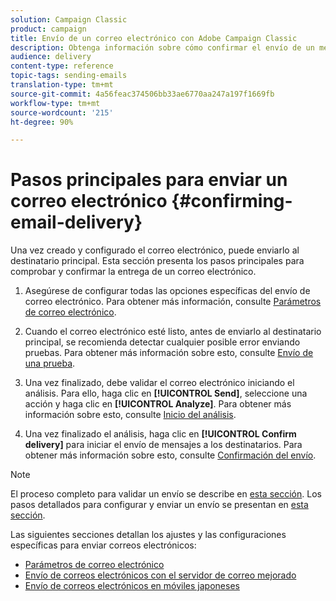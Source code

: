 ```yaml
---
solution: Campaign Classic
product: campaign
title: Envío de un correo electrónico con Adobe Campaign Classic
description: Obtenga información sobre cómo confirmar el envío de un mensaje de correo electrónico y descubrir las características específicas del envío de mensajes.
audience: delivery
content-type: reference
topic-tags: sending-emails
translation-type: tm+mt
source-git-commit: 4a56feac374506bb33ae6770aa247a197f1669fb
workflow-type: tm+mt
source-wordcount: '215'
ht-degree: 90%

---
```



# Pasos principales para enviar un correo electrónico {#confirming-email-delivery}

Una vez creado y configurado el correo electrónico, puede enviarlo al destinatario principal. Esta sección presenta los pasos principales para comprobar y confirmar la entrega de un correo electrónico.

1. Asegúrese de configurar todas las opciones específicas del envío de correo electrónico. Para obtener más información, consulte [Parámetros de correo electrónico](../../delivery/using/email-parameters.md).
1. Cuando el correo electrónico esté listo, antes de enviarlo al destinatario principal, se recomienda detectar cualquier posible error enviando pruebas. Para obtener más información sobre esto, consulte [Envío de una prueba](../../delivery/using/steps-validating-the-delivery.md#sending-a-proof).

1. Una vez finalizado, debe validar el correo electrónico iniciando el análisis. Para ello, haga clic en **[!UICONTROL Send]**, seleccione una acción y haga clic en **[!UICONTROL Analyze]**. Para obtener más información sobre esto, consulte [Inicio del análisis](../../delivery/using/steps-validating-the-delivery.md#analyzing-the-delivery).

1. Una vez finalizado el análisis, haga clic en **[!UICONTROL Confirm delivery]** para iniciar el envío de mensajes a los destinatarios. Para obtener más información sobre esto, consulte [Confirmación del envío](../../delivery/using/steps-sending-the-delivery.md#confirming-delivery).

   <!--Add screenshot with analysis done and Confirm delivery button activated.-->

>[!NOTE]
>
>El proceso completo para validar un envío se describe en [esta sección](../../delivery/using/steps-validating-the-delivery.md). Los pasos detallados para configurar y enviar un envío se presentan en [esta sección](../../delivery/using/steps-sending-the-delivery.md).

Las siguientes secciones detallan los ajustes y las configuraciones específicas para enviar correos electrónicos:
<!--* [Generating the mirror page](../../delivery/using/generating-mirror-page.md)
* [Email BCC](../../delivery/using/email-bcc.md)-->
* [Parámetros de correo electrónico](../../delivery/using/email-parameters.md)
* [Envío de correos electrónicos con el servidor de correo mejorado](../../delivery/using/sending-with-enhanced-mta.md)
* [Envío de correos electrónicos en móviles japoneses](../../delivery/using/sending-emails-on-japanese-mobiles.md)
